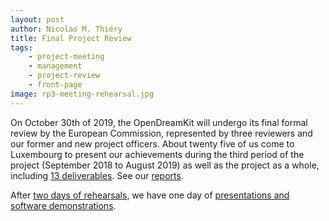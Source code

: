 ```yaml
---
layout: post
author: Nicolas M. Thiéry
title: Final Project Review
tags:
    - project-meeting
    - management
    - project-review
    - front-page
image: rp3-meeting-rehearsal.jpg
---
```


On October 30th of 2019, the OpenDreamKit will undergo its final formal review by
the European Commission, represented by three reviewers and our former
and new project officers.
About twenty five of us come to Luxembourg to
present our achievements during the third period of the project
(September 2018 to August 2019) as well as the project as a whole,
including [13 deliverables](https://github.com/OpenDreamKit/OpenDreamKit/issues?utf8=%E2%9C%93&q=is%3Aissue+label%3Adeliverable+label%3AReportingPeriod3+).
See our [reports](/project/reports/#reporting-period-3).

After
[two days of rehearsals](https://opendreamkit.org/meetings/2019-10-30-Luxembourg/),
we have one day of
[presentations and software demonstrations](https://opendreamkit.org/meetings/2018-10-30-Luxembourg/ProjectReview/).

